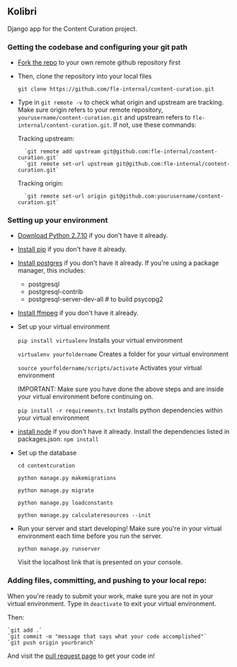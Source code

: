 ## Kolibri

Django app for the Content Curation project.

### Getting the codebase and configuring your git path

* [Fork the repo](https://github.com/fle-internal/content-curation) to your own remote github repository first

* Then, clone the repository into your local files

	`git clone https://github.com/fle-internal/content-curation.git`

* Type in `git remote -v` to check what origin and upstream are tracking. Make sure origin refers to your remote repository, `yourusername/content-curation.git` and upstream refers to `fle-internal/content-curation.git`.
If not, use these commands:

	Tracking upstream:

		`git remote add upstream git@github.com:fle-internal/content-curation.git`
		`git remote set-url upstream git@github.com:fle-internal/content-curation.git`

	Tracking origin:

		`git remote set-url origin git@github.com:yourusername/content-curation.git`

### Setting up your environment

* [Download Python 2.7.10](https://www.python.org/downloads/) if you don't have it already.

* [Install pip](https://pypi.python.org/pypi/pip) if you don't have it already.

* [Install postgres](https://www.postgresql.org/download/) if you don't have it already. If you're using a package manager, this includes:
	* postgresql
	* postgresql-contrib
	* postgresql-server-dev-all   # to build psycopg2


* [Install ffmpeg](https://ffmpeg.org/) if you don't have it already.

* Set up your virtual environment

	`pip install virtualenv` Installs your virtual environment

	`virtualenv yourfoldername` Creates a folder for your virtual environment

	`source yourfoldername/scripts/activate` Activates your virtual environment

	IMPORTANT: Make sure you have done the above steps and are inside your virtual environment before continuing on.

	`pip install -r requirements.txt` Installs python dependencies within your virtual environment

* [install node](http://nodejs.org/download/) if you don't have it already.
	Install the dependencies listed in packages.json: `npm install`

* Set up the database

	`cd contentcuration`

	`python manage.py makemigrations`

	`python manage.py migrate`

	`python manage.py loadconstants`

	`python manage.py calculateresources --init`


* Run your server and start developing! Make sure you're in your virtual environment each time before you run the server.

	`python manage.py runserver`

	Visit the localhost link that is presented on your console.

### Adding files, committing, and pushing to your local repo:

When you're ready to submit your work, make sure you are not in your virtual environment.
Type in `deactivate` to exit your virtual environment.

Then:

	`git add .`
	`git commit -m "message that says what your code accomplished"`
	`git push origin yourbranch`

And visit the [pull request page](https://github.com/fle-internal/fle-home/pulls) to get your code in!
